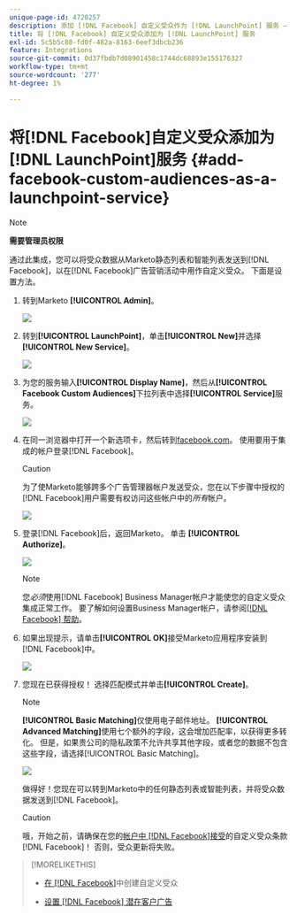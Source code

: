```yaml
---
unique-page-id: 4720257
description: 添加 [!DNL Facebook] 自定义受众作为 [!DNL LaunchPoint] 服务 — Marketo文档 — 产品文档
title: 将 [!DNL Facebook] 自定义受众添加为 [!DNL LaunchPoint] 服务
exl-id: 5c5b5c80-fd0f-482a-8163-6eef3dbcb236
feature: Integrations
source-git-commit: 0d37fbdb7d08901458c1744dc68893e155176327
workflow-type: tm+mt
source-wordcount: '277'
ht-degree: 1%

---
```


# 将[!DNL Facebook]自定义受众添加为[!DNL LaunchPoint]服务 {#add-facebook-custom-audiences-as-a-launchpoint-service}

>[!NOTE]
>
>**需要管理员权限**

通过此集成，您可以将受众数据从Marketo静态列表和智能列表发送到[!DNL Facebook]，以在[!DNL Facebook]广告营销活动中用作自定义受众。 下面是设置方法。

1. 转到Marketo **[!UICONTROL Admin]**。

   ![](assets/image2016-11-29-10-3a50-3a29.png)

1. 转到&#x200B;**[!UICONTROL LaunchPoint]**，单击&#x200B;**[!UICONTROL New]**&#x200B;并选择&#x200B;**[!UICONTROL New Service]**。

   ![](assets/image2016-11-29-10-3a51-3a11.png)

1. 为您的服务输入&#x200B;**[!UICONTROL Display Name]**，然后从&#x200B;**[!UICONTROL Facebook Custom Audiences]**&#x200B;下拉列表中选择&#x200B;**[!UICONTROL Service]**&#x200B;服务。

   ![](assets/image2016-11-29-12-3a51-3a8.png)

1. 在同一浏览器中打开一个新选项卡，然后转到[facebook.com](https://www.facebook.com/)。 使用要用于集成的帐户登录[!DNL Facebook]。

   >[!CAUTION]
   >
   >为了使Marketo能够跨多个广告管理器帐户发送受众，您在以下步骤中授权的[!DNL Facebook]用户需要有权访问这些帐户中的&#x200B;*所有*&#x200B;帐户。

   ![](assets/image2016-11-29-10-3a52-3a29.png)

1. 登录[!DNL Facebook]后，返回Marketo。 单击 **[!UICONTROL Authorize]**。

   ![](assets/fb-custom-authorize-hand.png)

   >[!NOTE]
   >
   >您&#x200B;_必须_&#x200B;使用[!DNL Facebook] Business Manager帐户才能使您的自定义受众集成正常工作。 要了解如何设置Business Manager帐户，请参阅[[!DNL Facebook] 帮助](https://www.facebook.com/business/help/1710077379203657)。

1. 如果出现提示，请单击&#x200B;**[!UICONTROL OK]**&#x200B;接受Marketo应用程序安装到[!DNL Facebook]中。

   ![](assets/image2016-11-29-10-3a56-3a3.png)

1. 您现在已获得授权！ 选择匹配模式并单击&#x200B;**[!UICONTROL Create]**。

   >[!NOTE]
   >
   >**[!UICONTROL Basic Matching]**&#x200B;仅使用电子邮件地址。 **[!UICONTROL Advanced Matching]**&#x200B;使用七个额外的字段，这会增加匹配率，以获得更多转化。 但是，如果贵公司的隐私政策不允许共享其他字段，或者您的数据不包含这些字段，请选择[!UICONTROL Basic Matching]。

   ![](assets/fb-custom-adv-matching-hands.png)

   做得好！您现在可以转到Marketo中的任何静态列表或智能列表，并将受众数据发送到[!DNL Facebook]。

   >[!CAUTION]
   >
   >哦，开始之前，请确保在您的[帐户中 [!DNL Facebook]接受](https://www.facebook.com/ads/manage/customaudiences/tos.php)的自定义受众条款[!DNL Facebook]！ 否则，受众更新将失败。

>[!MORELIKETHIS]
>
>* [在 [!DNL Facebook]](/help/marketo/product-docs/demand-generation/facebook/create-a-custom-audience-in-facebook.md)中创建自定义受众
>
>* [设置 [!DNL Facebook] 潜在客户广告](/help/marketo/product-docs/demand-generation/facebook/set-up-facebook-lead-ads.md)

